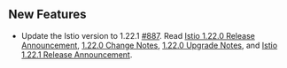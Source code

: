 ## New Features

- Update the Istio version to 1.22.1 [#887](https://github.com/kyma-project/istio/pull/887). Read [Istio 1.22.0 Release Announcement](https://istio.io/latest/news/releases/1.22.x/announcing-1.22/), [1.22.0 Change Notes](https://istio.io/latest/news/releases/1.22.x/announcing-1.22/change-notes/), [1.22.0 Upgrade Notes](https://istio.io/latest/news/releases/1.22.x/announcing-1.22/upgrade-notes/), and [Istio 1.22.1 Release Announcement](https://istio.io/latest/news/releases/1.22.x/announcing-1.22.1/).
